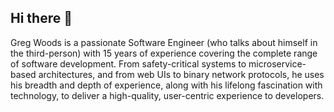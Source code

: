 ## Hi there 👋
Greg Woods is a passionate Software Engineer (who talks about himself in the third-person) with 15 years of experience covering the complete range of software development. From safety-critical systems to microservice-based architectures, and from web UIs to binary network protocols, he uses his breadth and depth of experience, along with his lifelong fascination with technology, to deliver a high-quality, user-centric experience to developers.
<!--
**gjmwoods/gjmwoods** is a ✨ _special_ ✨ repository because its `README.md` (this file) appears on your GitHub profile.

Here are some ideas to get you started:

- 🔭 I’m currently working on ...
- 🌱 I’m currently learning ...
- 👯 I’m looking to collaborate on ...
- 🤔 I’m looking for help with ...
- 💬 Ask me about ...
- 📫 How to reach me: ...
- 😄 Pronouns: ...
- ⚡ Fun fact: ...
-->
